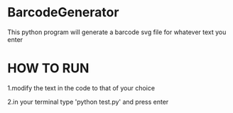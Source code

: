 # BarcodeGenerator
This python program will generate a barcode svg file for whatever text you enter

# HOW TO RUN
1.modify the text in the code to that of your choice 

2.in your terminal type 'python test.py' and press enter
